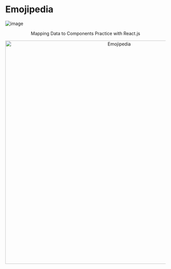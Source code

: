 # Emojipedia


![image]()
<p align="center">
    Mapping Data to Components Practice with React.js
</p>


<p align="center">
    <img width="700" src="https://user-images.githubusercontent.com/109152045/191492755-b9d48a19-c407-47bf-973c-8da7a552b240.png" alt="Emojipedia">
</p>
